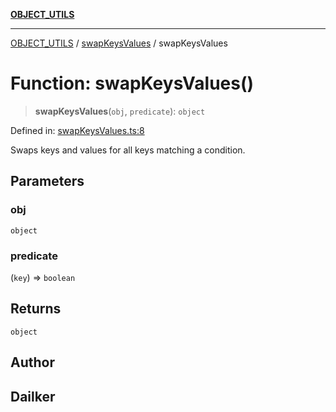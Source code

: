 [**OBJECT_UTILS**](../../README.md)

***

[OBJECT_UTILS](../../README.md) / [swapKeysValues](../README.md) / swapKeysValues

# Function: swapKeysValues()

> **swapKeysValues**(`obj`, `predicate`): `object`

Defined in: [swapKeysValues.ts:8](https://github.com/dailker/everyutil/blob/88c583cdd8386be54599315f93f88880d20b94f3/src/object/swapKeysValues.ts#L8)

Swaps keys and values for all keys matching a condition.

## Parameters

### obj

`object`

### predicate

(`key`) => `boolean`

## Returns

`object`

## Author

## Dailker
